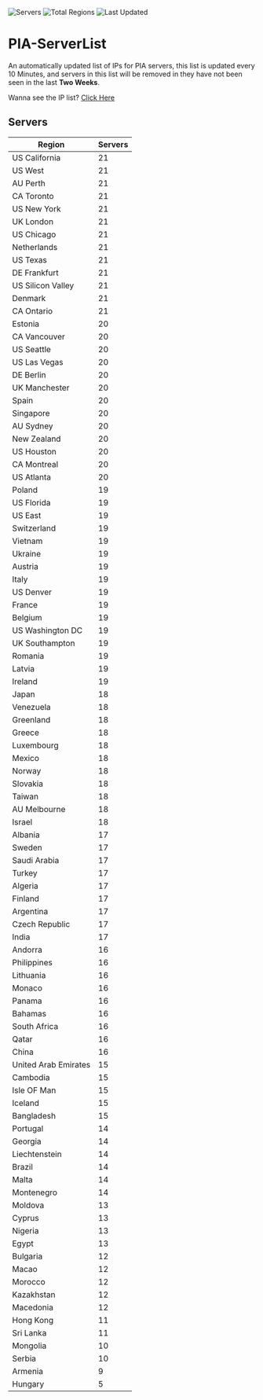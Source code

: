 ![Servers](https://img.shields.io/badge/Servers-1,659-darkgreen)
![Total Regions](https://img.shields.io/badge/Total_Regions-97-darkgreen)
![Last Updated](https://img.shields.io/badge/Last_Updated-December_12_2024_04:30_EST-darkgreen)

# PIA-ServerList
An automatically updated list of IPs for PIA servers, this list is updated every 10 Minutes, and servers in this list will be removed in they have not been seen in the last **Two Weeks**.

Wanna see the IP list? [Click Here](./servers.json)

## Servers
| Region               | Servers |
|----------------------|---------|
| US California | 21 |
| US West | 21 |
| AU Perth | 21 |
| CA Toronto | 21 |
| US New York | 21 |
| UK London | 21 |
| US Chicago | 21 |
| Netherlands | 21 |
| US Texas | 21 |
| DE Frankfurt | 21 |
| US Silicon Valley | 21 |
| Denmark | 21 |
| CA Ontario | 21 |
| Estonia | 20 |
| CA Vancouver | 20 |
| US Seattle | 20 |
| US Las Vegas | 20 |
| DE Berlin | 20 |
| UK Manchester | 20 |
| Spain | 20 |
| Singapore | 20 |
| AU Sydney | 20 |
| New Zealand | 20 |
| US Houston | 20 |
| CA Montreal | 20 |
| US Atlanta | 20 |
| Poland | 19 |
| US Florida | 19 |
| US East | 19 |
| Switzerland | 19 |
| Vietnam | 19 |
| Ukraine | 19 |
| Austria | 19 |
| Italy | 19 |
| US Denver | 19 |
| France | 19 |
| Belgium | 19 |
| US Washington DC | 19 |
| UK Southampton | 19 |
| Romania | 19 |
| Latvia | 19 |
| Ireland | 19 |
| Japan | 18 |
| Venezuela | 18 |
| Greenland | 18 |
| Greece | 18 |
| Luxembourg | 18 |
| Mexico | 18 |
| Norway | 18 |
| Slovakia | 18 |
| Taiwan | 18 |
| AU Melbourne | 18 |
| Israel | 18 |
| Albania | 17 |
| Sweden | 17 |
| Saudi Arabia | 17 |
| Turkey | 17 |
| Algeria | 17 |
| Finland | 17 |
| Argentina | 17 |
| Czech Republic | 17 |
| India | 17 |
| Andorra | 16 |
| Philippines | 16 |
| Lithuania | 16 |
| Monaco | 16 |
| Panama | 16 |
| Bahamas | 16 |
| South Africa | 16 |
| Qatar | 16 |
| China | 16 |
| United Arab Emirates | 15 |
| Cambodia | 15 |
| Isle OF Man | 15 |
| Iceland | 15 |
| Bangladesh | 15 |
| Portugal | 14 |
| Georgia | 14 |
| Liechtenstein | 14 |
| Brazil | 14 |
| Malta | 14 |
| Montenegro | 14 |
| Moldova | 13 |
| Cyprus | 13 |
| Nigeria | 13 |
| Egypt | 13 |
| Bulgaria | 12 |
| Macao | 12 |
| Morocco | 12 |
| Kazakhstan | 12 |
| Macedonia | 12 |
| Hong Kong | 11 |
| Sri Lanka | 11 |
| Mongolia | 10 |
| Serbia | 10 |
| Armenia | 9 |
| Hungary | 5 |